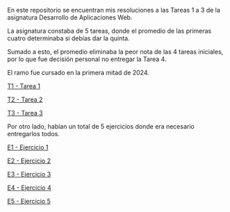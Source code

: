 En este repositorio se encuentran mis resoluciones a las Tareas 1 a 3 de la asignatura Desarrollo de Aplicaciones Web.


La asignatura constaba de 5 tareas, donde el promedio de las primeras cuatro determinaba si debías dar la quinta.


Sumado a esto, el promedio eliminaba la peor nota de las 4 tareas iniciales, por lo que fue decisión personal no entregar la Tarea 4.


El ramo fue cursado en la primera mitad de 2024.


[T1 - Tarea 1](https://github.com/MBenaventeC/Web-MIBC/tree/main/T1_web)

[T2 - Tarea 2](https://github.com/MBenaventeC/Web-MIBC/tree/main/T2_web)

[T3 - Tarea 3](https://github.com/MBenaventeC/Web-MIBC/tree/main/T3_web)


Por otro lado, habían un total de 5 ejercicios donde era necesario entregarlos todos.


[E1 - Ejercicio 1](https://github.com/MBenaventeC/Web-MIBC/blob/main/Ejercicios/E1_web.md)

[E2 - Ejercicio 2](https://github.com/MBenaventeC/Web-MIBC/blob/main/Ejercicios/E2_web.md)

[E3 - Ejercicio 3](https://github.com/MBenaventeC/Web-MIBC/blob/main/Ejercicios/E3_web.md)

[E4 - Ejercicio 4](https://github.com/MBenaventeC/Web-MIBC/blob/main/Ejercicios/E4_web.md)

[E5 - Ejercicio 5](https://github.com/MBenaventeC/Web-MIBC/blob/main/Ejercicios/E5_web.md)
